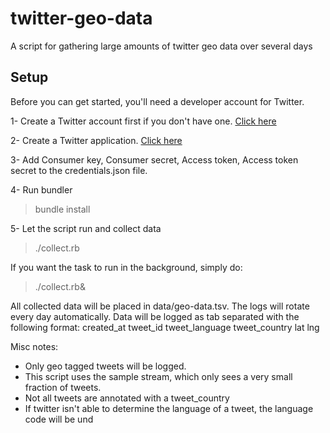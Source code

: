 twitter-geo-data
================

A script for gathering large amounts of twitter geo data over several days

## Setup
Before you can get started, you'll need a developer account for Twitter.

1- Create a Twitter account first if you don't have one. [Click here](https://twitter.com/)

2- Create a Twitter application. [Click here](https://dev.twitter.com/apps/new)

3- Add Consumer key, Consumer secret, Access token, Access token secret to the credentials.json file.

4- Run bundler
> bundle install

5- Let the script run and collect data
> ./collect.rb

If you want the task to run in the background, simply do:
> ./collect.rb&

All collected data will be placed in data/geo-data.tsv. The logs will rotate every day automatically.
Data will be logged as tab separated with the following format:
created_at  tweet_id    tweet_language  tweet_country   lat lng

Misc notes:
* Only geo tagged tweets will be logged.
* This script uses the sample stream, which only sees a very small fraction of tweets.
* Not all tweets are annotated with a tweet_country
* If twitter isn't able to determine the language of a tweet, the language code will be und
